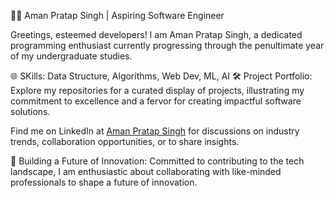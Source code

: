 👨‍💻 Aman Pratap Singh | Aspiring Software Engineer

Greetings, esteemed developers! I am Aman Pratap Singh, a dedicated programming enthusiast currently progressing through the penultimate year of my undergraduate studies.

🌐 SKills: Data Structure, Algorithms, Web Dev, ML, AI
🛠️ Project Portfolio: Explore my repositories for a curated display of projects, illustrating my commitment to excellence and a fervor for creating impactful software solutions.

Find me on LinkedIn at [Aman Pratap Singh](https://www.linkedin.com/in/aman-pratap-singh-5242b6227/) for discussions on industry trends, collaboration opportunities, or to share insights.

🚀 Building a Future of Innovation: Committed to contributing to the tech landscape, I am enthusiastic about collaborating with like-minded professionals to shape a future of innovation.

